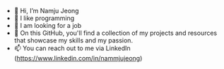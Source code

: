 - 👋 Hi, I’m Namju Jeong
- 💬 I like programming
- 👀 I am looking for a job
- 🌱 On this GitHub, you'll find a collection of my projects and resources that showcase my skills and my passion.
- 📫 You can reach out to me via LinkedIn (https://www.linkedin.com/in/nammjujeong)
